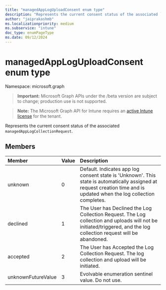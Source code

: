 ```yaml
---
title: "managedAppLogUploadConsent enum type"
description: "Represents the current consent status of the associated `managedAppLogCollectionRequest`."
author: "jaiprakashmb"
ms.localizationpriority: medium
ms.subservice: "intune"
doc_type: enumPageType
ms.date: 09/12/2024
---
```


# managedAppLogUploadConsent enum type

Namespace: microsoft.graph

> **Important:** Microsoft Graph APIs under the /beta version are subject to change; production use is not supported.

> **Note:** The Microsoft Graph API for Intune requires an [active Intune license](https://go.microsoft.com/fwlink/?linkid=839381) for the tenant.

Represents the current consent status of the associated `managedAppLogCollectionRequest`.

## Members
|Member|Value|Description|
|:---|:---|:---|
|unknown|0|Default. Indicates app log consent state is 'Unknown'. This state is automatically assigned at request creation time and is updated when the log collection completes.|
|declined|1|The User has Declined the Log Collection Request. The Log collection and uploads will not be initiated/triggered, and the log collection request will be abandoned.|
|accepted|2|The User has Accepted the Log Collection Request. The log collection and upload will be initiated.|
|unknownFutureValue|3|Evolvable enumeration sentinel value. Do not use.|
